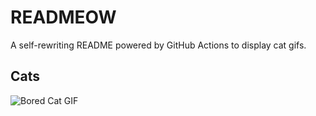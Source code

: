 # READMEOW

A self-rewriting README powered by GitHub Actions to display cat gifs.

## Cats

![Bored Cat GIF](https://media0.giphy.com/media/v1.Y2lkPTlhY2QwMmRhNmJ5cThqMHo1Z2w2aDljOG90amx2anIyOTE2OTdobXk1eHBsMzNuOSZlcD12MV9naWZzX3NlYXJjaCZjdD1n/mlvseq9yvZhba/200.gif)

